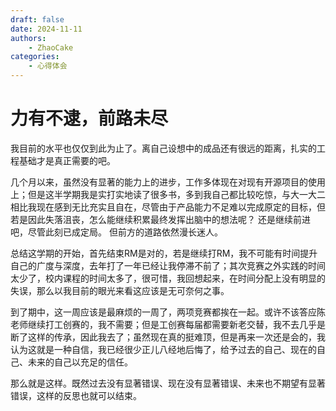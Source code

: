 ```yaml
---
draft: false
date: 2024-11-11
authors:
    - ZhaoCake
categories:
    - 心得体会
---
```


# 力有不逮，前路未尽

我目前的水平也仅仅到此为止了。离自己设想中的成品还有很远的距离，扎实的工程基础才是真正需要的吧。

<!-- more -->

几个月以来，虽然没有显著的能力上的进步，工作多体现在对现有开源项目的使用上；但是这半学期我是实打实地读了很多书，多到我自己都比较吃惊，与大一大二相比我现在感到无比充实且自在，尽管由于产品能力不足难以完成原定的目标，但若是因此失落沮丧，怎么能继续积累最终发挥出脑中的想法呢？
还是继续前进吧，尽管此刻已成定局。
但前方的道路依然漫长迷人。

总结这学期的开始，首先结束RM是对的，若是继续打RM，我不可能有时间提升自己的广度与深度，去年打了一年已经让我停滞不前了；其次竞赛之外实践的时间太少了，校内课程的时间太多了，很可惜，我回想起来，在时间分配上没有明显的失误，那么以我目前的眼光来看这应该是无可奈何之事。

到了期中，这一周应该是最麻烦的一周了，两项竞赛都挨在一起。或许不该答应陈老师继续打工创赛的，我不需要；但是工创赛每届都需要新老交替，我不去几乎是断了这样的传承，因此我去了；虽然现在真的挺难顶，但是再来一次还是会的，我认为这就是一种自信，我已经很少正儿八经地后悔了，给予过去的自己、现在的自己、未来的自己以充足的信任。

那么就是这样。既然过去没有显著错误、现在没有显著错误、未来也不期望有显著错误，这样的反思也就可以结束。
